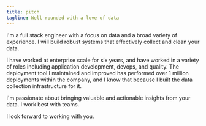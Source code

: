 ```yaml
---
title: pitch
tagline: Well-rounded with a love of data
---
```


I'm a full stack engineer with a focus on data and a broad variety of experience. I will build robust systems that effectively collect and clean your data.

I have worked at enterprise scale for six years, and have worked in a variety of roles including application development, devops, and quality. The deployment tool I maintained and improved has performed over 1 million deployments within the company, and I know that because I built the data collection infrastructure for it.

I'm passionate about bringing valuable and actionable insights from your data. I work best with teams.

I look forward to working with you.
